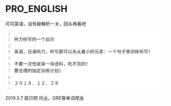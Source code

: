 # PRO_ENGLISH

可可英语，没有破解析一关，回头再看吧

![image](https://github.com/Greenbirch2007/PRO_ENGLISH/blob/master/%E6%B7%B1%E5%BA%A6%E6%88%AA%E5%9B%BE_%E9%80%89%E6%8B%A9%E5%8C%BA%E5%9F%9F_20181228131157.png)

2019.3.7 扇贝网
托业，GRE等单词爬虫
